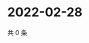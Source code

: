 # 2022-02-28

共 0 条

<!-- BEGIN WEIBO -->
<!-- 最后更新时间 Mon Feb 28 2022 19:13:12 GMT+0800 (China Standard Time) -->

<!-- END WEIBO -->
